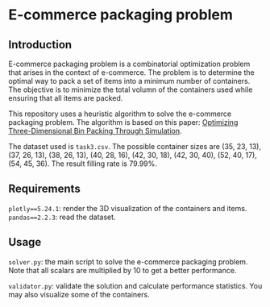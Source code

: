 # E-commerce packaging problem
## Introduction
E-commerce packaging problem is a combinatorial optimization problem that arises in the context of e-commerce. The problem is to determine the optimal way to pack a set of items into a minimum number of containers. The objective is to minimize the total volumn of the containers used while ensuring that all items are packed.

This repository uses a heuristic algorithm to solve the e-commerce packaging problem. The algorithm is based on this paper: [Optimizing Three-Dimensional Bin Packing Through Simulation](https://www.researchgate.net/publication/228974015_Optimizing_Three-Dimensional_Bin_Packing_Through_Simulation).

The dataset used is `task3.csv`. The possible container sizes are (35, 23, 13), (37, 26, 13), (38, 26, 13), (40, 28, 16), (42, 30, 18), (42, 30, 40), (52, 40, 17), (54, 45, 36). The result filling rate is 79.99%.

## Requirements
`plotly==5.24.1`: render the 3D visualization of the containers and items.
`pandas==2.2.3`: read the dataset.

## Usage
`solver.py`: the main script to solve the e-commerce packaging problem. Note that all scalars are multiplied by 10 to get a better performance.

`validator.py`: validate the solution and calculate performance statistics. You may also visualize some of the containers.